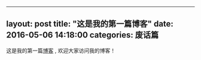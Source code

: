 ---
layout: post
title:  "这是我的第一篇博客"
date:   2016-05-06 14:18:00
categories: 废话篇
---------------

这是我的第一篇[博客](http://blog.hileone.com/) , 欢迎大家访问我的博客！

